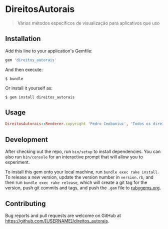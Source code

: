# DireitosAutorais

> Vários métodos específicos de visualização para aplicativos que uso

## Installation

Add this line to your application's Gemfile:

```ruby
gem 'direitos_autorais'
```

And then execute:

    $ bundle

Or install it yourself as:

    $ gem install direitos_autorais

## Usage

```ruby
DireitosAutorais::Renderer.copyright 'Pedro Ceobaniuc', 'Todos os direitos reservados'
```

## Development

After checking out the repo, run `bin/setup` to install dependencies. You can also run `bin/console` for an interactive prompt that will allow you to experiment.

To install this gem onto your local machine, run `bundle exec rake install`. To release a new version, update the version number in `version.rb`, and then run `bundle exec rake release`, which will create a git tag for the version, push git commits and tags, and push the `.gem` file to [rubygems.org](https://rubygems.org).

## Contributing

Bug reports and pull requests are welcome on GitHub at https://github.com/[USERNAME]/direitos_autorais.
